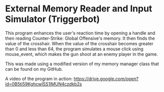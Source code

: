 # External Memory Reader and Input Simulator (Triggerbot)

This program enhances the user's reaction time by opening a handle and then reading Counter-Strike: Global Offensive's memory. It then finds the value of the crosshair. When the value of the crosshair becomes greater than 0 and less than 64, the program simulates a mouse click using mouse_event, which makes the gun shoot at an enemy player in the game.  

This was made using a modified version of my memory manager class that can be found on my GitHub.

A video of the program in action:
https://drive.google.com/open?id=0B5ti59KghcwlSS1lMUN4czdkb2s
